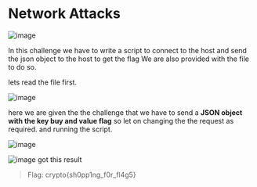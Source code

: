 # Network Attacks

![image](https://github.com/nikunjagarwal17/CSOC-IITBHU/assets/144536875/6aefed4c-74a3-40f9-9ca4-77e304575413)

In this challenge we have to write a script to connect to the host and send the json object to the host to get the flag 
We are also provided with the file to do so.

lets read the file first.

![image](https://github.com/nikunjagarwal17/CSOC-IITBHU/assets/144536875/5a47e473-ddea-4faa-9fd8-f669bf89c08d)

here we are given the the challenge that we have to send a **JSON object with the key buy and value flag** so let on changing the the request as required. and running the script.

![image](https://github.com/nikunjagarwal17/CSOC-IITBHU/assets/144536875/0ee4b248-84ba-4787-ba82-f0b26a76d37c)

![image](https://github.com/nikunjagarwal17/CSOC-IITBHU/assets/144536875/51b46ce7-caf9-4013-a3fc-e5584567333c)
got this result

> Flag: crypto{sh0pp1ng_f0r_fl4g5}
